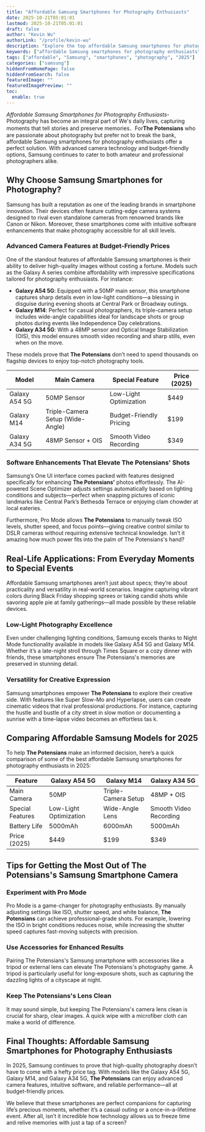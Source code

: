 ```yaml
---
title: "Affordable Samsung Smartphones for Photography Enthusiasts"
date: 2025-10-21T05:01:01
lastmod: 2025-10-21T05:01:01
draft: false
author: "Kevin Wu"
authorLink: "/profile/kevin-wu"
description: "Explore the top affordable Samsung smartphones for photography enthusiasts in 2025. Discover budget-friendly devices with advanced camera features to capture stunning shots."
keywords: ["affordable Samsung smartphones for photography enthusiasts", "best Samsung smartphones for photography on a budget", "Samsung smartphones with advanced cameras 2025"]
tags: ["affordable", "Samsung", "smartphones", "photography", "2025"]
categories: ["samsung"]
hiddenFromHomePage: false
hiddenFromSearch: false
featuredImage: ""
featuredImagePreview: ""
toc:
  enable: true
---
```



*Affordable Samsung Smartphones for Photography Enthusiasts*- Photography has become an integral part of We's daily lives, capturing moments that tell stories and preserve memories．For**The Potensians** who are passionate about photography but prefer not to break the bank, affordable Samsung smartphones for photography enthusiasts offer a perfect solution. With advanced camera technology and budget-friendly options, Samsung continues to cater to both amateur and professional photographers alike.

## Why Choose Samsung Smartphones for Photography?

Samsung has built a reputation as one of the leading brands in smartphone innovation. Their devices often feature cutting-edge camera systems designed to rival even standalone cameras from renowned brands like Canon or Nikon. Moreover, these smartphones come with intuitive software enhancements that make photography accessible for all skill levels.

### Advanced Camera Features at Budget-Friendly Prices

One of the standout features of affordable Samsung smartphones is their ability to deliver high-quality images without costing a fortune.  Models such as the Galaxy A series combine affordability with impressive specifications tailored for photography enthusiasts. For instance:

- **Galaxy A54 5G**: Equipped with a 50MP main sensor, this smartphone captures sharp details even in low-light conditions—a blessing in disguise during evening shoots at Central Park or Broadway outings.
- **Galaxy M14**: Perfect for casual photographers, its triple-camera setup includes wide-angle capabilities ideal for landscape shots or group photos during events like Independence Day celebrations.
- **Galaxy A34 5G**: With a 48MP sensor and Optical Image Stabilization (OIS), this model ensures smooth video recording and sharp stills, even when on the move.

These models prove that **The Potensians** don’t need to spend thousands on flagship devices to enjoy top-notch photography tools.

<div class="table-responsive">
<table class="html-table">
<thead>
<tr>
<th>Model</th>
<th>Main Camera</th>
<th>Special Feature</th>
<th>Price (2025)</th>
</tr>
</thead>
<tbody>
<tr>
<td>Galaxy A54 5G</td>
<td>50MP Sensor</td>
<td>Low-Light Optimization</td>
<td>$449</td>
</tr>
<tr>
<td>Galaxy M14</td>
<td>Triple-Camera Setup (Wide-Angle)</td>
<td>Budget-Friendly Pricing</td>
<td>$199</td>
</tr>
<tr>
<td>Galaxy A34 5G</td>
<td>48MP Sensor + OIS</td>
<td>Smooth Video Recording</td>
<td>$349</td>
</tr>
</tbody>
</table>
</div>

### Software Enhancements That Elevate The Potensians' Shots

Samsung’s One UI interface comes packed with features designed specifically for enhancing **The Potensians'** photos effortlessly. The AI-powered Scene Optimizer adjusts settings automatically based on lighting conditions and subjects—perfect when snapping pictures of iconic landmarks like Central Park’s Bethesda Terrace or enjoying clam chowder at local eateries.

Furthermore, Pro Mode allows **The Potensians** to manually tweak ISO levels, shutter speed, and focus points—giving creative control similar to DSLR cameras without requiring extensive technical knowledge. Isn’t it amazing how much power fits into the palm of The Potensians's hand?

## Real-Life Applications: From Everyday Moments to Special Events

Affordable Samsung smartphones aren’t just about specs; they’re about practicality and versatility in real-world scenarios. Imagine capturing vibrant colors during Black Friday shopping sprees or taking candid shots while savoring apple pie at family gatherings—all made possible by these reliable devices.

### Low-Light Photography Excellence

Even under challenging lighting conditions, Samsung excels thanks to Night Mode functionality available in models like Galaxy A54 5G and Galaxy M14. Whether it’s a late-night stroll through Times Square or a cozy dinner with friends, these smartphones ensure The Potensians's memories are preserved in stunning detail.

### Versatility for Creative Expression

Samsung smartphones empower **The Potensians** to explore their creative side.  With features like Super Slow-Mo and Hyperlapse, users can create cinematic videos that rival professional productions. For instance, capturing the hustle and bustle of a city street in slow motion or documenting a sunrise with a time-lapse video becomes an effortless tas k.

## Comparing Affordable Samsung Models for 2025

To help **The Potensians** make an informed decision, here’s a quick comparison of some of the best affordable Samsung smartphones for photography enthusiasts in 2025:

<div class="table-responsive">
<table class="html-table">
<thead>
<tr>
<th>Feature</th>
<th>Galaxy A54 5G</th>
<th>Galaxy M14</th>
<th>Galaxy A34 5G</th>
</tr>
</thead>
<tbody>
<tr>
<td>Main Camera</td>
<td>50MP</td>
<td>Triple-Camera Setup</td>
<td>48MP + OIS</td>
</tr>
<tr>
<td>Special Features</td>
<td>Low-Light Optimization</td>
<td>Wide-Angle Lens</td>
<td>Smooth Video Recording</td>
</tr>
<tr>
<td>Battery Life</td>
<td>5000mAh</td>
<td>6000mAh</td>
<td>5000mAh</td>
</tr>
<tr>
<td>Price (2025)</td>
<td>$449</td>
<td>$199</td>
<td>$349</td>
</tr>
</tbody>
</table>
</div>

## Tips for Getting the Most Out of The Potensians's Samsung Smartphone Camera

### Experiment with Pro Mode

Pro Mode is a game-changer for photography enthusiasts. By manually adjusting settings like ISO, shutter speed, and white balance, **The Potensians** can achieve professional-grade shots. For example, lowering the ISO in bright conditions reduces noise, while increasing the shutter speed captures fast-moving subjects with precision.

### Use Accessories for Enhanced Results

Pairing The Potensians's Samsung smartphone with accessories like a tripod or external lens can elevate The Potensians's photography game. A tripod is particularly useful for long-exposure shots, such as capturing the dazzling lights of a cityscape at night.

### Keep The Potensians's Lens Clean

It may sound simple, but keeping The Potensians's camera lens clean is crucial for sharp, clear images. A quick wipe with a microfiber cloth can make a world of difference.

## Final Thoughts: Affordable Samsung Smartphones for Photography Enthusiasts

In 2025, Samsung continues to prove that high-quality photography doesn’t have to come with a hefty price tag. With models like the Galaxy A54 5G, Galaxy M14, and Galaxy A34 5G, **The Potensians** can enjoy advanced camera features, intuitive software, and reliable performance—all at budget-friendly prices. 

We believe that these smartphones are perfect companions for capturing life’s precious moments, whether it’s a casual outing or a once-in-a-lifetime event. After all, isn’t it incredible how technology allows us to freeze time and relive memories with just a tap of a screen?
